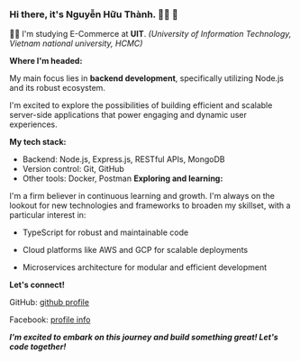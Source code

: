 ### Hi there, it's Nguyễn Hữu Thành. :raising_hand_man:  :penguin: 
:man_student: I'm studying E-Commerce at **UIT**. 
_(University of Information Technology, Vietnam national university, HCMC)_

**Where I'm headed:**

My main focus lies in **backend development**, specifically utilizing Node.js and its robust ecosystem. 

I'm excited to explore the possibilities of building efficient and scalable server-side applications that power engaging and dynamic user experiences.

**My tech stack:**
* Backend: Node.js, Express.js, RESTful APIs, MongoDB
* Version control: Git, GitHub
* Other tools: Docker, Postman
**Exploring and learning:**

I'm a firm believer in continuous learning and growth. I'm always on the lookout for new technologies and frameworks to broaden my skillset, with a particular interest in:

+ TypeScript for robust and maintainable code

+ Cloud platforms like AWS and GCP for scalable deployments

+ Microservices architecture for modular and efficient development

**Let's connect!**

GitHub: [github profile](https://github.com/PipooPenguin)

Facebook: [profile info](https://www.facebook.com/profile.php?id=100008663411324)

_**I'm excited to embark on this journey and build something great! Let's code together!**_
<!--
**PipooPenguin/PipooPenguin** is a ✨ _special_ ✨ repository because its `README.md` (this file) appears on your GitHub profile.

Here are some ideas to get you started:

- 🔭 I’m currently working on ...
- 🌱 I’m currently learning ...
- 👯 I’m looking to collaborate on ...
- 🤔 I’m looking for help with ...
- 💬 Ask me about ...
- 📫 How to reach me: ...
- 😄 Pronouns: ...
- ⚡ Fun fact: ...
-->
